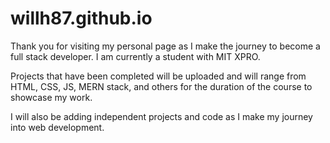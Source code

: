 # willh87.github.io

Thank you for visiting my personal page as I make the journey to become a full stack developer. I am currently a student with MIT XPRO. 

Projects that have been completed will be uploaded and will range from HTML, CSS, JS, MERN stack, and others for the duration of the course to showcase my work.

I will also be adding independent projects and code as I make my journey into web development.

